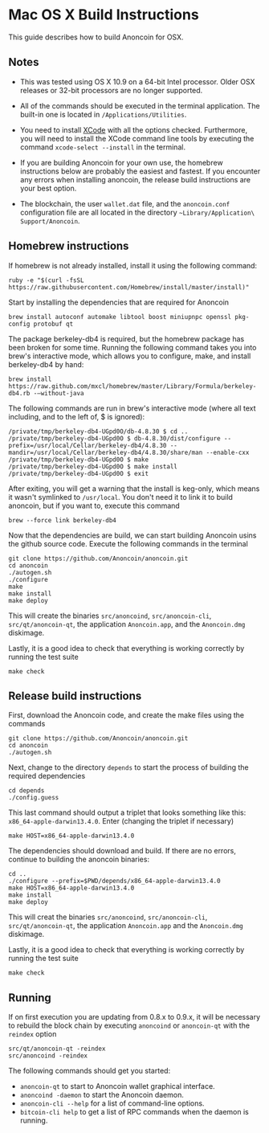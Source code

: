 Mac OS X Build Instructions
===========================

This guide describes how to build Anoncoin for OSX.

Notes
-----

* This was tested using OS X 10.9 on a 64-bit Intel processor. Older OSX releases or 32-bit processors are no longer supported.

* All of the commands should be executed in the terminal application. The built-in one is located in `/Applications/Utilities`.

* You need to install [XCode](https://developer.apple.com/xcode/) with all the options checked. Furthermore, you will need to install the XCode command line tools by executing the command <code>xcode-select --install</code> in the terminal.
    
* If you are building Anoncoin for your own use, the homebrew instructions below are probably the easiest and fastest. If you encounter any errors when installing anoncoin, the release build instructions are your best option.

* The blockchain, the user <code>wallet.dat</code> file, and the <code>anoncoin.conf</code> configuration file are all located in the directory <code>~Library/Application\ Support/Anoncoin</code>.

Homebrew instructions
------------------------

If homebrew is not already installed, install it using the following command:

    ruby -e "$(curl -fsSL https://raw.githubusercontent.com/Homebrew/install/master/install)"

Start by installing the dependencies that are required for Anoncoin

    brew install autoconf automake libtool boost miniupnpc openssl pkg-config protobuf qt

The package berkeley-db4 is required, but the homebrew package has been broken for some time. Running the following command takes you into brew's interactive mode, which allows you to configure, make, and install berkeley-db4 by hand:

    brew install https://raw.github.com/mxcl/homebrew/master/Library/Formula/berkeley-db4.rb -–without-java 

The following commands are run in brew's interactive mode (where all text including, and to the left of, $ is ignored):

    /private/tmp/berkeley-db4-UGpd0O/db-4.8.30 $ cd ..
    /private/tmp/berkeley-db4-UGpd0O $ db-4.8.30/dist/configure --prefix=/usr/local/Cellar/berkeley-db4/4.8.30 --mandir=/usr/local/Cellar/berkeley-db4/4.8.30/share/man --enable-cxx
    /private/tmp/berkeley-db4-UGpd0O $ make
    /private/tmp/berkeley-db4-UGpd0O $ make install
    /private/tmp/berkeley-db4-UGpd0O $ exit

After exiting, you will get a warning that the install is keg-only, which means it wasn't symlinked to <code>/usr/local</code>.  You don't need it to link it to build anoncoin, but if you want to, execute this command

    brew --force link berkeley-db4

Now that the dependencies are build, we can start building Anoncoin usins the github source code. Execute the following commands in the terminal

    git clone https://github.com/Anoncoin/anoncoin.git
    cd anoncoin
	./autogen.sh
    ./configure
    make
    make install
    make deploy

This will create the binaries <code>src/anoncoind</code>, <code>src/anoncoin-cli</code>, <code>src/qt/anoncoin-qt</code>, the application <code>Anoncoin.app</code>, and the <code>Anoncoin.dmg</code> diskimage.

Lastly, it is a good idea to check that everything is working correctly by running the test suite

    make check

Release build instructions
--------------------------

First, download the Anoncoin code, and create the make files using the commands

    git clone https://github.com/Anoncoin/anoncoin.git
    cd anoncoin
    ./autogen.sh

Next, change to the directory <code>depends</code> to start the process of building the required dependencies

    cd depends
    ./config.guess

This last command should output a triplet that looks something like this: <code>x86_64-apple-darwin13.4.0</code>. Enter (changing the triplet if necessary)

    make HOST=x86_64-apple-darwin13.4.0

The dependencies should download and build. If there are no errors, continue to building the anoncoin binaries:

    cd ..
    ./configure --prefix=$PWD/depends/x86_64-apple-darwin13.4.0
    make HOST=x86_64-apple-darwin13.4.0
    make install
    make deploy

This will creat the binaries <code>src/anoncoind</code>, <code>src/anoncoin-cli</code>, <code>src/qt/anoncoin-qt</code>, the application <code>Anoncoin.app</code> and the <code>Anoncoin.dmg</code> diskimage.

Lastly, it is a good idea to check that everything is working correctly by running the test suite

    make check

Running
-------

If on first execution you are updating from 0.8.x to 0.9.x, it will be necessary to rebuild the block chain by executing <code>anoncoind</code> or <code>anoncoin-qt</code> with the <code>reindex</code> option

    src/qt/anoncoin-qt -reindex
    src/anoncoind -reindex

The following commands should get you started:

* <code>anoncoin-qt</code> to start to Anoncoin wallet graphical interface.
* <code>anoncoind -daemon</code> to start the Anoncoin daemon.
* <code>anoncoin-cli --help</code> for a list of command-line options.
* <code>bitcoin-cli help</code>  to get a list of RPC commands when the daemon is running.
